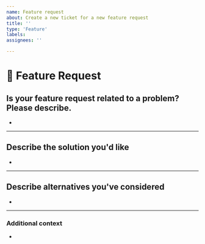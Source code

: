 ```yaml
---
name: Feature request
about: Create a new ticket for a new feature request
title: ''
type: 'Feature'
labels:
assignees: ''

---
```


# **🚀 Feature Request**

## **Is your feature request related to a problem? Please describe.**
<!-- A clear and concise description of what the problem is. Ex. I'm always frustrated when [...] -->

*

---

## **Describe the solution you'd like**
<!-- A clear and concise description of what you want to happen. -->

*

---

## **Describe alternatives you've considered**
<!-- A clear and concise description of any alternative solutions or features you've considered. -->

*

---

### **Additional context**
<!-- Add any other context or additional information about the problem here.-->

*

<!--

Hi there! 😄
To expedite issue processing, please search open and closed issues before submitting a new one.

-->
